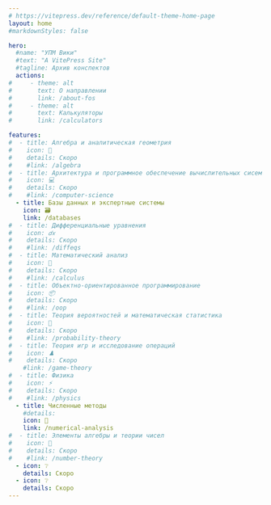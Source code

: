 ```yaml
---
# https://vitepress.dev/reference/default-theme-home-page
layout: home
#markdownStyles: false

hero:
  #name: "УПМ Вики"
  #text: "A VitePress Site"
  #tagline: Архив конспектов
  actions:
#     - theme: alt
#       text: О направлении
#       link: /about-fos
#     - theme: alt
#       text: Калькуляторы
#       link: /calculators

features:
#  - title: Алгебра и аналитическая геометрия
#    icon: 📏
#    details: Скоро
#    #link: /algebra
#  - title: Архитектура и программное обеспечение вычислительных сисем
#    icon: 💻
#    details: Скоро
#    #link: /computer-science
  - title: Базы данных и экспертные системы
    icon: 🗃️
    link: /databases
#  - title: Дифференциальные уравнения
#    icon: 𝑑𝑥
#    details: Скоро
#    #link: /diffeqs
#  - title: Математический анализ
#    icon: 🔎
#    details: Скоро
#    #link: /calculus
#  - title: Объектно-ориентированное программирование
#    icon: 📦
#    details: Скоро
#    #link: /oop
#  - title: Теория вероятностей и математическая статистика
#    icon: 🎲
#    details: Скоро
#    #link: /probability-theory
#  - title: Теория игр и исследование операций
#    icon: ♟️
#    details: Скоро
    #link: /game-theory
#  - title: Физика
#    icon: ⚡
#    details: Скоро
#    #link: /physics
  - title: Численные методы
    #details: 
    icon: 🧮
    link: /numerical-analysis
#  - title: Элементы алгебры и теории чисел
#    icon: 🔢
#    details: Скоро
#    #link: /number-theory
  - icon: ❔
    details: Скоро
  - icon: ❔
    details: Скоро
---
```


<script setup>
document.title = "УПМ Вики";
</script>

<!--<script setup>
import { VPButton } from 'vitepress/theme';
</script>

<VPButton text="123" />-->